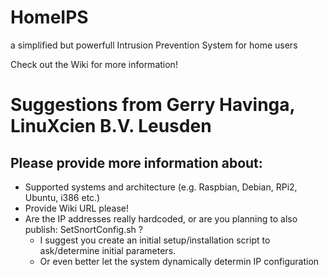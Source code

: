 # HomeIPS
a simplified but powerfull Intrusion Prevention System for home users

Check out the Wiki for more information!

# Suggestions from Gerry Havinga, LinuXcien B.V. Leusden

## Please provide more information about:
  * Supported systems and architecture (e.g. Raspbian, Debian, RPi2, Ubuntu, i386 etc.)
  * Provide Wiki URL please!
  * Are the IP addresses really hardcoded, or are you planning to also publish: SetSnortConfig.sh
?
    * I suggest you create an initial setup/installation script to ask/determine initial parameters. 
	* Or even better let the system dynamically determin IP configuration
